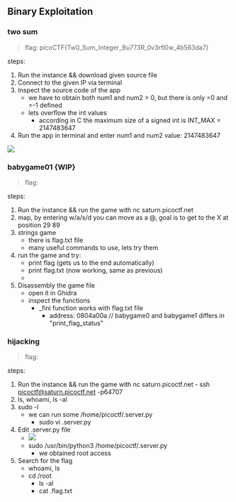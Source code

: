 ## Binary Exploitation
### two sum
>flag: picoCTF{Tw0_Sum_Integer_Bu773R_0v3rfl0w_4b563da7}

steps:
1. Run the instance && download given source file
2. Connect to the given IP via terminal
3. Inspect the source code of the app
    - we have to obtain both num1 and num2 > 0, but there is only =0 and =-1 defined
    - lets overflow the int values
        - according in C the maximum size of a signed int is INT_MAX = 2147483647
4. Run the app in terminal and enter num1 and num2 value: 2147483647

![](https://i.imgur.com/TqJyNEX.png)

### babygame01 {WIP}
>flag: 

steps:
1. Run the instance && run the game with nc saturn.picoctf.net <port>
2. map, by entering w/a/s/d you can move as a @, goal is to get to the X at position 29 89
3. strings game
    - there is flag.txt file
    - many useful commands to use, lets try them
4. run the game and try:
    - print flag  (gets us to the end automatically)
    - print flag.txt (now working, same as previous)
    - 
5. Disassembly the game file
    - open it in Ghidra
    - inspect the functions
        - _fini function works with flag.txt file
            - address: 0804a00a
// babygame0 and babygame1 differs in "print_flag_status"
### hijacking
>flag: 

steps:
1. Run the instance && run the game with nc saturn.picoctf.net <port>
        -  ssh picoctf@saturn.picoctf.net -p64707
2. ls, whoami, ls -al
3. sudo -l
    - we can run some /home/picoctf/.server.py
        - sudo vi .server.py
4. Edit .server.py file
    - ![](https://hackmd.io/_uploads/r18vB9q4h.png)
    - sudo /usr/bin/python3 /home/picoctf/.server.py
        - we obtained root access
5. Search for the flag
    - whoami, ls
    - cd /root
        - ls -al
        - cat .flag.txt